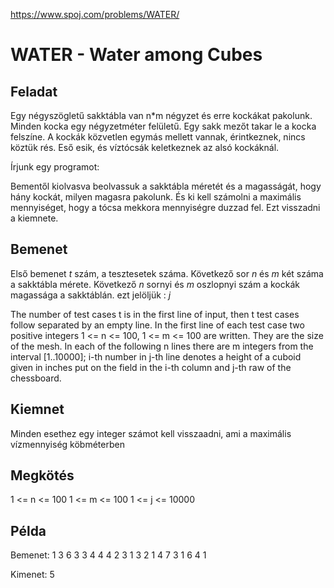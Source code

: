 https://www.spoj.com/problems/WATER/

# WATER - Water among Cubes

## Feladat

Egy négyszögletű sakktábla van n\*m négyzet és erre kockákat pakolunk.
Minden kocka egy négyzetméter felületű.
Egy sakk mezőt takar le a kocka felszíne. A kockák közvetlen egymás mellett vannak, érintkeznek, nincs köztük rés. Eső esik, és víztócsák keletkeznek az alsó kockáknál.

Írjunk egy programot:

Bementől kiolvasva beolvassuk a sakktábla méretét és a magasságát, hogy hány kockát, milyen magasra pakolunk.
És ki kell számolni a maximális mennyiséget, hogy a tócsa mekkora mennyiségre duzzad fel. Ezt visszadni a kiemnete.

## Bemenet

Első bemenet _t_ szám, a tesztesetek száma. Következő sor _n_ és _m_ két száma a sakktábla mérete.
Következő _n_ sornyi és _m_ oszlopnyi szám a kockák magassága a sakktáblán.
ezt jelöljük : _j_

The number of test cases t is in the first line of input, then t test cases follow separated by an empty line. In the first line of each test case two positive integers 1 <= n <= 100, 1 <= m <= 100 are written. They are the size of the mesh. In each of the following n lines there are m integers from the interval [1..10000]; i-th number in j-th line denotes a height of a cuboid given in inches put on the field in the i-th column and j-th raw of the chessboard.

## Kiemnet

Minden esethez egy integer számot kell visszaadni, ami a maximális vízmennyiség köbméterben

## Megkötés

1 <= n <= 100
1 <= m <= 100
1 <= j <= 10000

## Példa

Bemenet:
1
3 6
3 3 4 4 4 2
3 1 3 2 1 4
7 3 1 6 4 1

Kimenet:
5
